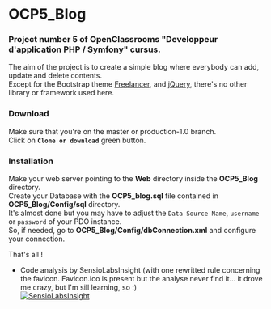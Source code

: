 # OCP5_Blog
### Project number 5 of OpenClassrooms "Developpeur d'application PHP / Symfony" cursus.
The aim of the project is to create a simple blog where everybody can add, update and delete contents.  
Except for the Bootstrap theme [Freelancer](https://bit.ly/2emOTxY), and [jQuery](https://jquery.com/), there's no other library or framework used here.  
### Download
Make sure that you're on the master or production-1.0 branch.   
Click on **`Clone or download`** green button. 
### Installation 
Make your web server pointing to the **Web** directory inside the **OCP5_Blog** directory.  
Create your Database with the **OCP5_blog.sql** file contained in **OCP5_Blog/Config/sql** directory.  
It's almost done but you may have to adjust the `Data Source Name`, `username` or `password` of your PDO instance.  
So, if needed, go to **OCP5_Blog/Config/dbConnection.xml** and configure your connection.  
  
That's all ! 

* Code analysis by SensioLabsInsight (with one rewritted rule concerning the favicon. Favicon.ico is present but the analyse never find it... it drove me crazy, but I'm sill learning, so :)  
[![SensioLabsInsight](https://insight.sensiolabs.com/projects/4b34bd5c-9200-4064-a183-3762300d70da/mini.png)](https://insight.sensiolabs.com/projects/4b34bd5c-9200-4064-a183-3762300d70da) 
